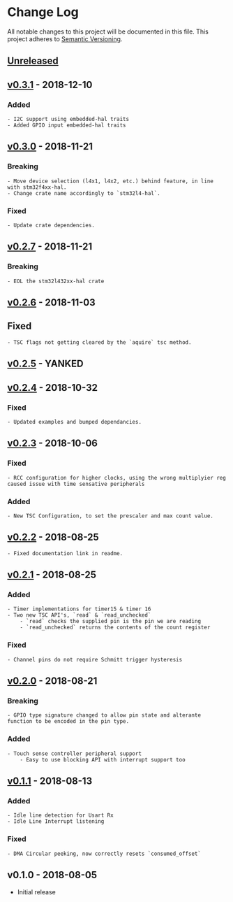 # Change Log

All notable changes to this project will be documented in this file.
This project adheres to [Semantic Versioning](http://semver.org/).

## [Unreleased]

## [v0.3.1] - 2018-12-10

### Added
    - I2C support using embedded-hal traits
    - Added GPIO input embedded-hal traits

## [v0.3.0] - 2018-11-21

### Breaking
    - Move device selection (l4x1, l4x2, etc.) behind feature, in line with stm32f4xx-hal.
    - Change crate name accordingly to `stm32l4-hal`.

### Fixed
    - Update crate dependencies.

## [v0.2.7] - 2018-11-21

### Breaking
    - EOL the stm32l432xx-hal crate

## [v0.2.6] - 2018-11-03

## Fixed

    - TSC flags not getting cleared by the `aquire` tsc method.

## [v0.2.5] - YANKED

## [v0.2.4] - 2018-10-32

### Fixed
    - Updated examples and bumped dependancies.

## [v0.2.3] - 2018-10-06

### Fixed
    - RCC configuration for higher clocks, using the wrong multiplyier reg caused issue with time sensative peripherals

### Added
    - New TSC Configuration, to set the prescaler and max count value.

## [v0.2.2] - 2018-08-25
    - Fixed documentation link in readme.

## [v0.2.1] - 2018-08-25

### Added
    - Timer implementations for timer15 & timer 16
    - Two new TSC API's, `read` & `read_unchecked`
        - `read` checks the supplied pin is the pin we are reading
        - `read_unchecked` returns the contents of the count register

### Fixed
    - Channel pins do not require Schmitt trigger hysteresis

## [v0.2.0] - 2018-08-21

### Breaking
    - GPIO type signature changed to allow pin state and alterante function to be encoded in the pin type.

### Added
    - Touch sense controller peripheral support
        - Easy to use blocking API with interrupt support too

## [v0.1.1] - 2018-08-13

### Added
    - Idle line detection for Usart Rx
    - Idle Line Interrupt listening

### Fixed
    - DMA Circular peeking, now correctly resets `consumed_offset`

## v0.1.0 - 2018-08-05

- Initial release

[Unreleased]: https://github.com/mabezdev/stm32l4xx-hal/compare/v0.3.1...HEAD
[v0.3.1]: https://github.com/mabezdev/stm32l4xx-hal/compare/v0.3.0...v0.3.1
[v0.3.0]: https://github.com/mabezdev/stm32l4xx-hal/compare/v0.2.7...v0.3.0
[v0.2.7]: https://github.com/mabezdev/stm32l4xx-hal/compare/v0.2.6...v0.2.7
[v0.2.6]: https://github.com/mabezdev/stm32l4xx-hal/compare/v0.2.5...v0.2.6
[v0.2.5]: https://github.com/mabezdev/stm32l4xx-hal/compare/v0.2.4...v0.2.5
[v0.2.4]: https://github.com/mabezdev/stm32l4xx-hal/compare/v0.2.3...v0.2.4
[v0.2.3]: https://github.com/mabezdev/stm32l4xx-hal/compare/v0.2.2...v0.2.3
[v0.2.2]: https://github.com/mabezdev/stm32l4xx-hal/compare/v0.2.1...v0.2.2
[v0.2.1]: https://github.com/mabezdev/stm32l4xx-hal/compare/v0.2.0...v0.2.1
[v0.2.0]: https://github.com/mabezdev/stm32l4xx-hal/compare/v0.1.1...v0.2.0
[v0.1.1]: https://github.com/mabezdev/stm32l4xx-hal/compare/v0.1.0...v0.1.1
[v0.1.0]: https://github.com/MabezDev/stm32l4xx-hal/tree/v0.1.0